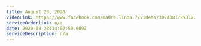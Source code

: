 ```yaml
---
title: August 23, 2020
videoLink: https://www.facebook.com/madre.linda.7/videos/3074081799312220
serviceOrderlink: n/a
date: 2020-08-23T14:02:59.609Z
serviceDescription: n/a
---
```

